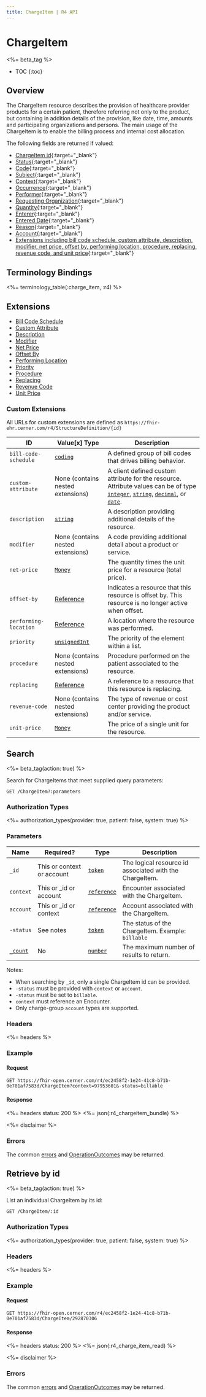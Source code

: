 ```yaml
---
title: ChargeItem | R4 API
---
```


# ChargeItem

<%= beta_tag %>

* TOC
{:toc}

## Overview

The ChargeItem resource describes the provision of healthcare provider products for a certain patient, therefore referring not only to the product, but containing in addition details of the provision, like date, time, amounts and participating organizations and persons.
The main usage of the ChargeItem is to enable the billing process and internal cost allocation.

The following fields are returned if valued:

* [ChargeItem id](https://hl7.org/fhir/r4/resource-definitions.html#Resource.id){:target="_blank"}
* [Status](https://hl7.org/fhir/r4/chargeitem-definitions.html#ChargeItem.status){:target="_blank"}
* [Code](https://hl7.org/fhir/r4/chargeitem-definitions.html#ChargeItem.code){:target="_blank"}
* [Subject](https://hl7.org/fhir/r4/chargeitem-definitions.html#ChargeItem.subject){:target="_blank"}
* [Context](https://hl7.org/fhir/r4/chargeitem-definitions.html#ChargeItem.context){:target="_blank"}
* [Occurrence](https://hl7.org/fhir/r4/chargeitem-definitions.html#ChargeItem.occurrence_x_){:target="_blank"}
* [Performer](https://hl7.org/fhir/r4/chargeitem-definitions.html#ChargeItem.performer){:target="_blank"}
* [Requesting Organization](https://hl7.org/fhir/r4/chargeitem-definitions.html#ChargeItem.requestingOrganization){:target="_blank"}
* [Quantity](https://hl7.org/fhir/r4/chargeitem-definitions.html#ChargeItem.quantity){:target="_blank"}
* [Enterer](https://hl7.org/fhir/r4/chargeitem-definitions.html#ChargeItem.enterer){:target="_blank"}
* [Entered Date](https://hl7.org/fhir/r4/chargeitem-definitions.html#ChargeItem.enteredDate){:target="_blank"}
* [Reason](https://hl7.org/fhir/r4/chargeitem-definitions.html#ChargeItem.reason){:target="_blank"}
* [Account](https://hl7.org/fhir/r4/chargeitem-definitions.html#ChargeItem.account){:target="_blank"}
* [Extensions including bill code schedule, custom attribute, description, modifier, net price, offset by, performing location, procedure, replacing, revenue code, and unit price](#extensions){:target="_blank"}

## Terminology Bindings

<%= terminology_table(:charge_item, :r4) %>

## Extensions

* [Bill Code Schedule]
* [Custom Attribute]
* [Description]
* [Modifier]
* [Net Price]
* [Offset By]
* [Performing Location]
* [Priority]
* [Procedure]
* [Replacing]
* [Revenue Code]
* [Unit Price]

### Custom Extensions

All URLs for custom extensions are defined as `https://fhir-ehr.cerner.com/r4/StructureDefinition/{id}`

 ID                     | Value\[x] Type                    | Description
------------------------|-----------------------------------|--------------------------------------------------------------------------
 `bill-code-schedule`   | [`coding`]                        | A defined group of bill codes that drives billing behavior.
 `custom-attribute`     | None (contains nested extensions) | A client defined custom attribute for the resource. Attribute values can be of type [`integer`], [`string`], [`decimal`], or [`date`].
 `description`          | [`string`]                        | A description providing additional details of the resource.
 `modifier`             | None (contains nested extensions) | A code providing additional detail about a product or service.
 `net-price`            | [`Money`]                         | The quantity times the unit price for a resource (total price).
 `offset-by`            | [Reference]                       | Indicates a resource that this resource is offset by. This resource is no longer active when offset.
 `performing-location`  | [Reference]                       | A location where the resource was performed.
 `priority`             | [`unsignedInt`]                   | The priority of the element within a list.
 `procedure`            | None (contains nested extensions) | Procedure performed on the patient associated to the resource.
 `replacing`            | [Reference]                       | A reference to a resource that this resource is replacing.
 `revenue-code`         | None (contains nested extensions) | The type of revenue or cost center providing the product and/or service.
 `unit-price`           | [`Money`]                         | The price of a single unit for the resource.

## Search

<%= beta_tag(action: true) %>

Search for ChargeItems that meet supplied query parameters:

    GET /ChargeItem?:parameters

### Authorization Types

<%= authorization_types(provider: true, patient: false, system: true) %>

### Parameters

 Name                  | Required?                  | Type          | Description
-----------------------|----------------------------|---------------|-------------------------------------------------------
 `_id`                 | This or context or account | [`token`]     | The logical resource id associated with the ChargeItem.
 `context`             | This or _id or account     | [`reference`] | Encounter associated with the ChargeItem.
 `account`             | This or _id or context     | [`reference`] | Account associated with the ChargeItem.
 `-status`             | See notes                  | [`token`]     | The status of the ChargeItem. Example: `billable`
 [`_count`]            | No                         | [`number`]    | The maximum number of results to return.

Notes:

- When searching by `_id`, only a single ChargeItem id can be provided.
- `-status` must be provided with `context` or `account`.
- `-status` must be set to `billable`.
- `context` must reference an Encounter.
- Only charge-group `account` types are supported.

### Headers

<%= headers %>

### Example

#### Request

    GET https://fhir-open.cerner.com/r4/ec2458f2-1e24-41c8-b71b-0e701af7583d/ChargeItem?context=97953601&-status=billable

#### Response

<%= headers status: 200 %>
<%= json(:r4_chargeitem_bundle) %>

<%= disclaimer %>

### Errors

The common [errors] and [OperationOutcomes] may be returned.

## Retrieve by id

<%= beta_tag(action: true) %>

List an individual ChargeItem by its id:

    GET /ChargeItem/:id

### Authorization Types

<%= authorization_types(provider: true, patient: false, system: true) %>

### Headers

<%= headers %>

### Example

#### Request

    GET https://fhir-open.cerner.com/r4/ec2458f2-1e24-41c8-b71b-0e701af7583d/ChargeItem/292870306

#### Response

<%= headers status: 200 %>
<%= json(:r4_charge_item_read) %>

<%= disclaimer %>

### Errors

The common [errors] and [OperationOutcomes] may be returned.

[`date`]: https://hl7.org/fhir/r4/datatypes.html#date
[`decimal`]: https://hl7.org/fhir/r4/datatypes.html#decimal
[`integer`]: https://hl7.org/fhir/r4/datatypes.html#integer
[`Money`]: https://hl7.org/fhir/r4/datatypes.html#Money
[`reference`]: https://hl7.org/fhir/r4/search.html#reference
[`string`]: https://hl7.org/fhir/r4/datatypes.html#string
[`coding`]: https://hl7.org/fhir/r4/datatypes.html#coding
[`unsignedInt`]: https://hl7.org/fhir/R4/datatypes.html#unsignedInt
[errors]: ../../#client-errors
[OperationOutcomes]: ../../#operation-outcomes
[Reference]: https://hl7.org/fhir/r4/references.html#Reference
[Priority]: #custom-extensions
[Procedure]: #custom-extensions
[Modifier]: #custom-extensions
[Unit Price]: #custom-extensions
[Net Price]: #custom-extensions
[Custom Attribute]: #custom-extensions
[Revenue Code]: #custom-extensions
[Offset By]: #custom-extensions
[Description]: #custom-extensions
[Performing Location]: #custom-extensions
[Replacing]: #custom-extensions
[Bill Code Schedule]: #custom-extensions
[`token`]: https://hl7.org/fhir/R4/search.html#token
[`_count`]: https://hl7.org/fhir/r4/search.html#count
[`number`]: https://hl7.org/fhir/r4/search.html#number
